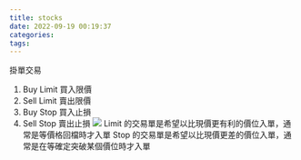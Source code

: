 ```yaml
---
title: stocks
date: 2022-09-19 00:19:37
categories:
tags:
---
```

掛單交易
1. Buy Limit 買入限價
2. Sell Limit 賣出限價
3. Buy Stop 買入止損
4. Sell Stop 賣出止損
![](bu-y.png)
Limit 的交易單是希望以比現價更有利的價位入單，通常是等價格回檔時才入單
Stop 的交易單是希望以比現價更差的價位入單，通常是在等確定突破某個價位時才入單
